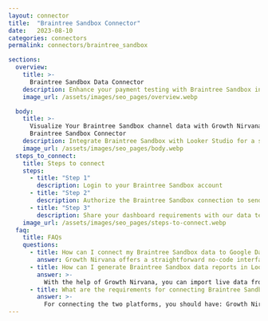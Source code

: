 ```yaml
---
layout: connector
title:  "Braintree Sandbox Connector"
date:   2023-08-10
categories: connectors
permalink: connectors/braintree_sandbox

sections:
  overview:
    title: >-
      Braintree Sandbox Data Connector
    description: Enhance your payment testing with Braintree Sandbox integration. Seamlessly merge sandbox transaction data from Braintree with Looker Studio's analytical capabilities, offering a safe space to explore payment behavior and strategies.
    image_url: /assets/images/seo_pages/overview.webp

  body:
    title: >-
      Visualize Your Braintree Sandbox channel data with Growth Nirvana's
      Braintree Sandbox Connector
    description: Integrate Braintree Sandbox with Looker Studio for a secure payment testing environment that informs payment strategies.
    image_url: /assets/images/seo_pages/body.webp
  steps_to_connect:
    title: Steps to connect
    steps:
      - title: "Step 1"
        description: Login to your Braintree Sandbox account
      - title: "Step 2"
        description: Authorize the Braintree Sandbox connection to send data to Growth Nirvana
      - title: "Step 3"
        description: Share your dashboard requirements with our data team. We will build the report for you.
    image_url: /assets/images/seo_pages/steps-to-connect.webp
  faq:
    title: FAQs
    questions:
      - title: How can I connect my Braintree Sandbox data to Google Data Studio/Looker Studio?
        answer: Growth Nirvana offers a straightforward no-code interface to connect to Braintree Sandbox data sources.
      - title: How can I generate Braintree Sandbox data reports in Looker Studio?
        answer: >-
          With the help of Growth Nirvana, you can import live data from Braintree Sandbox into Looker Studio. These data can be viewed in charts, tables, and dashboards to generate branded reports that can be shared instantly.
      - title: What are the requirements for connecting Braintree Sandbox and Looker Studio?
        answer: >-
          For connecting the two platforms, you should have: Growth Nirvana Account and Braintree Sandbox Ads Account
---
```

